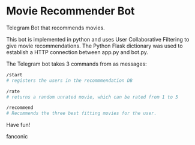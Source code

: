 # Movie Recommender Bot
Telegram Bot that recommends movies.


This bot is implemented in python and uses User Collaborative Filtering to give movie recommendations.
The Python Flask dictionary was used to establish a HTTP connection between app.py and bot.py.


The Telegram bot takes 3 commands from as messages:

```bash
/start
# registers the users in the recommmendation DB
```

```bash
/rate
# returns a random unrated movie, which can be rated from 1 to 5
```

```bash
/recommend
# Recommends the three best fitting movies for the user.
```

Have fun!

fanconic
